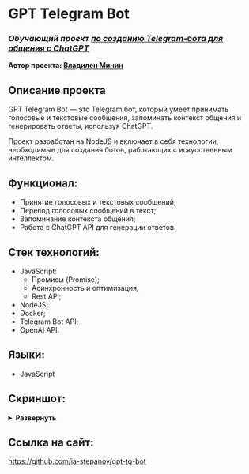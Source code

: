 # GPT Telegram Bot
### ***Обучающий проект [по созданию Telegram-бота для общения с ChatGPT](https://youtu.be/-6ufFPvp6CY)***  
**Автор проекта: [Владилен Минин](https://www.youtube.com/@VladilenMinin)**

## Описание проекта
GPT Telegram Bot — это Telegram бот, который умеет принимать голосовые и текстовые сообщения, запоминать контекст общения и генерировать ответы, используя ChatGPT. 

Проект разработан на NodeJS и включает в себя технологии, необходимые для создания ботов, работающих с искусственным интеллектом.

## Функционал:
- Принятие голосовых и текстовых сообщений;
- Перевод голосовых сообщений в текст;
- Запоминание контекста общения;
- Работа с ChatGPT API для генерации ответов.

## Стек технологий:
- JavaScript:
  - Промисы (Promise);
  - Асинхронность и оптимизация;
  - Rest API;
- NodeJS;
- Docker;
- Telegram Bot API;
- OpenAI API.

## Языки:
- JavaScript

## Скриншот:
<details><summary><b>Развернуть</b></summary>

[![gpt-tg-bot](https://user-images.githubusercontent.com/86494748/234933102-701cca66-0e99-401a-bbea-07e8d33dfbd4.jpg)](https://childhood.ia-stepanov.ru/)

</details>

## Ссылка на сайт:
https://github.com/ia-stepanov/gpt-tg-bot